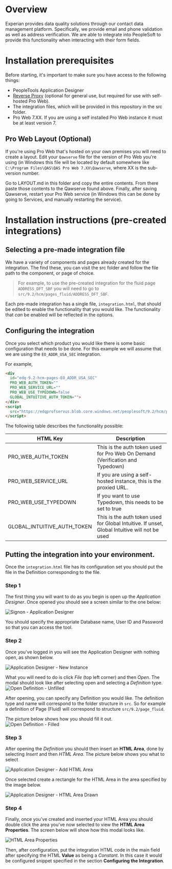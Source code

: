 # Overview

Experian provides data quality solutions through our contact data management platform. 
Specifically, we provide email and phone validation as well as address verification. 
We are able to integrate into PeopleSoft to provide this functionality when interacting 
with their form fields.

# Installation prerequisites
Before starting, it's important to make sure you have access to the following things:

- PeopleTools Application Designer 
- [Reverse Proxy](https://github.com/experianplc/nginx-cors) (optional for general use, but required for use with self-hosted Pro Web).
- The integration files, which will be provided in this repository in the src folder.
- Pro Web 7.XX. If you are using a self installed Pro Web instance it must be at least version 7.

## Pro Web Layout (Optional)
If you're using Pro Web that's hosted on your own premises you will need to create a layout. Edit
your `Qawserve` file for the version of Pro Web you're using (in Windows this file will be located
by default somewhere like `C:\Program Files\QAS\QAS Pro Web 7.XX\Qawserve`, where XX is the
sub-version number.

Go to LAYOUT.md in this folder and copy the entire contents. From there paste those contents to the
Qawserve found above. Finally, after saving Qawserve, restart your Pro Web service (in Windows
this can be done by going to Services, and manually restarting the service). 

# Installation instructions (pre-created integrations)

## Selecting a pre-made integration file
We have a variety of components and pages already created for the integration. 
The find these, you can visit the src folder and follow the file path to the component, or page of
choice. 

> For example, to use the pre-created integration for the fluid page `ADDRESS_DFT_SBF` you
will need to go to `src/9.2/hcm/pages_fluid/ADDRESS_DFT_SBF`.

Each pre-made integration has a single file, `integration.html`, that should be edited to
enable the functionality that you would like. The functionality that *can* be enabled will be
reflected in the options. 

## Configuring the integration
Once you select which product you would like there is some basic configuration that needs to be
done. For this example we will assume that we are using the `EO_ADDR_USA_SEC` integration.

For example, 

```html
<div
  id="edq-9.2-hcm-pages-EO_ADDR_USA_SEC"
  PRO_WEB_AUTH_TOKEN=""
  PRO_WEB_SERVICE_URL=""
  PRO_WEB_USE_TYPEDOWN=false
  GLOBAL_INTUITIVE_AUTH_TOKEN="">
</div>
<script
  src="https://edqprofservus.blob.core.windows.net/peoplesoft/9.2/hcm/pages/EO_ADDR_USA_SEC/integration.js">
</script>
```

The following table describes the functionality possible:

| HTML Key                    | Description  |
|---------------------------- | ------------ |
| PRO_WEB_AUTH_TOKEN          | This is the auth token used for Pro Web On Demand (Verification and Typedown) |
| PRO_WEB_SERVICE_URL         | If you are using a self-hosted instance, this is the proxied URL. |
| PRO_WEB_USE_TYPEDOWN        | If you want to use Typedown, this needs to be set to true |
| GLOBAL_INTUITIVE_AUTH_TOKEN | This is the auth token used for Global Intuitive. If unset, Global Intuitive will not be used |

## Putting the integration into your environment.
Once the `integration.html` file has its configuration set you should put the file in the Definition
corresponding to the file.

### Step 1
The first thing you will want to do as you begin is open up the *Application Designer*.
Once opened you should see a screen similar to the one below:

![Signon - Application Designer](media/sign-on.png)

You should specify the appropriate Database name, User ID and Password so that you 
can access the tool.

### Step 2

Once you've logged in you will see the Application Designer with nothing open, as
shown below.

![Application Designer - New Instance](media/application-designer.png)

What you will need to do is click *File* (top left corner) and then *Open*. 
The modal should look like after selecting open and selecting a *Definition* type.
![Open Definition - Unfilled](media/open-definition.png)

After opening, you can specify any Definition you would like. The definition type and name will
correspond to the folder structure in `src`. So for example a definition of Page (Fluid) will
correspond to structure `src/9.2/page_fluid`.

The picture below shows how you should fill it out.
![Open Definition - Filled](media/open-definition-filled.png)

### Step 3
After opening the *Definition* you should then insert an **HTML Area**, done by selecting *Insert* and
then *HTML Area*. The picture below shows you what to select

![Application Designer - Add HTML Area](media/application-designer-add-html-area.png)

Once selected create a rectangle for the HTML Area in the area specified by the image below.

![Application Designer - HTML Area Drawn](media/application-designer-html-area-drawn.png)

### Step 4
Finally, once you've created and inserted your HTML Area you should double click the area you've 
now selected to view the **HTML Area Properties**. The screen below will show how this modal looks like.

![HTML Area Properties](media/html-area-properties.png)

Then, after configuration, put the integration HTML code in the main field after specifying the HTML **Value**
as being a *Constant*. In this case it would be configured snippet specified in the section
**Configuring the Integration**.
